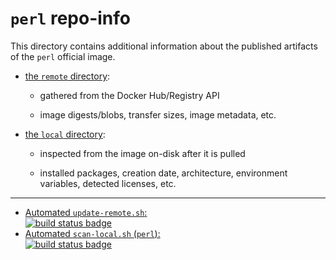 # `perl` repo-info

This directory contains additional information about the published artifacts of the `perl` official image.

-	[the `remote` directory](remote/):

	-	gathered from the Docker Hub/Registry API

	-	image digests/blobs, transfer sizes, image metadata, etc.

-	[the `local` directory](local/):

	-	inspected from the image on-disk after it is pulled

	-	installed packages, creation date, architecture, environment variables, detected licenses, etc.

---

-	[Automated `update-remote.sh`:  
	![build status badge](https://doi-janky.infosiftr.net/job/repo-info/job/remote/badge/icon)](https://doi-janky.infosiftr.net/job/repo-info/job/remote/)
-	[Automated `scan-local.sh` (`perl`):  
	![build status badge](https://doi-janky.infosiftr.net/job/repo-info/job/local/job/perl/badge/icon)](https://doi-janky.infosiftr.net/job/repo-info/job/local/job/perl)
